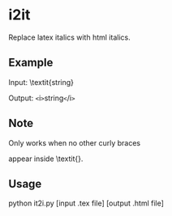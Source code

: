 # i2it

Replace latex italics with html italics.

## Example

Input:  \textit{string}

Output: `<`i`>`string`<`/i`>`

## Note

Only works when no other curly braces 

appear inside \textit{}.

## Usage 

python it2i.py [input .tex file] [output .html file]


